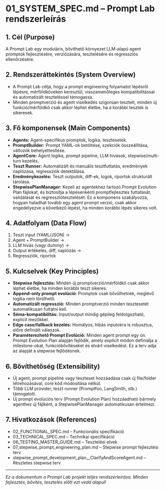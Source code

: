 # 01_SYSTEM_SPEC.md – Prompt Lab rendszerleírás

## 1. Cél (Purpose)
A Prompt Lab egy moduláris, bővíthető környezet LLM-alapú agent promptok fejlesztésére, verziózására, tesztelésére és regressziós ellenőrzésére.

## 2. Rendszeráttekintés (System Overview)
- A Prompt Lab célja, hogy a prompt engineering folyamatot lépésről lépésre, mérföldköveken keresztül, visszamenőleges kompatibilitással és automatizált teszteléssel támogassa.
- Minden promptverzió és agent viselkedés szigorúan tesztelt, minden új funkció/mérföldkő csak akkor léphet életbe, ha a korábbi tesztek is sikeresek.

## 3. Fő komponensek (Main Components)
- **Agents:** Agent-specifikus promptok, logika, tesztesetek.
- **PromptBuilder:** Prompt YAML-ok betöltése, szekciók összeállítása, változók behelyettesítése.
- **AgentCore:** Agent logika, prompt pipeline, LLM hívások, stepwise/multi-turn kezelés.
- **Teszt Runner:** Automatizált és manuális tesztfuttatás, eredmények naplózása, regressziók detektálása.
- **Eredménykezelés:** Teszt outputok, diff-ek, logok, riportok strukturált tárolása.
- **StepwisePlanManager:** Kezeli az agentekhez tartozó Prompt Evolution Plan fájlokat, és biztosítja a lépésenkénti promptfejlesztés futtatását, validálását és regressziótesztelését. Ez a komponens szabályozza, hogyan haladhat tovább egy agent prompt verzió, csak akkor engedélyezve a következő lépést, ha minden korábbi lépés sikeres volt.

## 4. Adatfolyam (Data Flow)
1. Teszt input (YAML/JSON) →
2. Agent + PromptBuilder →
3. LLM hívás (vagy dummy) →
4. Output értékelés, diff, naplózás →
5. Regressziók, riportok

## 5. Kulcselvek (Key Principles)
- **Stepwise fejlesztés:** Minden új promptverzió/mérföldkő csak akkor léphet életbe, ha minden korábbi teszt sikeres.
- **Append-only prompt evolúció:** Promptok csak bővülhetnek, meglévő logika nem törölhető.
- **Automatizált regresszió:** Minden promptverzió minden tesztesetét automatikusan futtatni kell.
- **Séma-kompatibilitás:** Input/output mindig gépileg feldolgozható, explicit mezőkkel.
- **Edge case/fallback kezelés:** Homályos, hibás inputokra is robusztus, előre definiált válaszok.
- **Paraméterezhető Prompt Evolúció:** Minden agent prompt egy ún. Prompt Evolution Plan alapján fejlődik, amely explicit módon definiálja a milestone-okat, funkcióbővítéseket és elvárt viselkedést. Ez a terv adja az alapját a stepwise fejlődésnek.

## 6. Bővíthetőség (Extensibility)
- Új agent, prompt pipeline vagy teszteset hozzáadása csak új file/folder létrehozásával, core kód módosítása nélkül.
- Több LLM provider, teszt runner (Promptfoo, LangSmith, stb.) támogatott.
- Új prompt evolúciós terv (Prompt Evolution Plan) hozzáadható bármely agenthez új fájlként, a StepwisePlanManager automatikusan értelmezi.

## 7. Hivatkozások (References)
- 02_FUNCTIONAL_SPEC.md – Funkcionális specifikáció
- 03_TECHNICAL_SPEC.md – Technikai specifikáció
- 06_TESTING_MASTER_GUIDE.md – Tesztelési elvek
- 07_stepwise_prompt_engineering_plan.md – Stepwise prompt fejlesztési terv
- stepwise_prompt_development_plan__ClarifyAndScoreAgent.md – Részletes stepwise terv

---
*Ez a dokumentum a Prompt Lab projekt teljes rendszerleírása. Minden fejlesztés, bővítés, tesztelés előtt ezt vedd alapul!* 